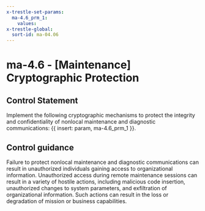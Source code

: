 ```yaml
---
x-trestle-set-params:
  ma-4.6_prm_1:
    values:
x-trestle-global:
  sort-id: ma-04.06
---
```


# ma-4.6 - \[Maintenance\] Cryptographic Protection

## Control Statement

Implement the following cryptographic mechanisms to protect the integrity and confidentiality of nonlocal maintenance and diagnostic communications: {{ insert: param, ma-4.6_prm_1 }}.

## Control guidance

Failure to protect nonlocal maintenance and diagnostic communications can result in unauthorized individuals gaining access to organizational information. Unauthorized access during remote maintenance sessions can result in a variety of hostile actions, including malicious code insertion, unauthorized changes to system parameters, and exfiltration of organizational information. Such actions can result in the loss or degradation of mission or business capabilities.
